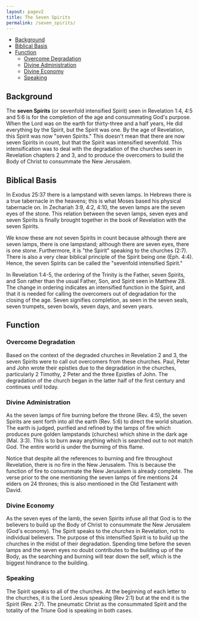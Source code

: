 ```yaml
---
layout: pagev2
title: The Seven Spirits
permalink: /seven_spirits/
---
```

- [Background](#background)
- [Biblical Basis](#biblical-basis)
- [Function](#function)
  - [Overcome Degradation](#overcome-degradation)
  - [Divine Administration](#divine-administration)
  - [Divine Economy](#divine-economy)
  - [Speaking](#speaking)

## Background

The **seven Spirits** (or sevenfold intensified Spirit) seen in Revelation 1:4, 4:5 and 5:6 is for the completion of the age and consummating God's purpose. When the Lord was on the earth for thirty-three and a half years, He did everything by the Spirit, but the Spirit was one. By the age of Revelation, this Spirit was now "seven Spirits." This doesn't mean that there are now seven Spirits in count, but that the Spirit was intensified sevenfold. This intensification was to deal with the degradation of the churches seen in Revelation chapters 2 and 3, and to produce the overcomers to build the Body of Christ to consummate the New Jerusalem. 

## Biblical Basis

In Exodus 25:37 there is a lampstand with seven lamps. In Hebrews there is a true tabernacle in the heavens; this is what Moses based his physical tabernacle on. In Zechariah 3:9, 4:2, 4:10, the seven lamps are the seven eyes of the stone. This relation between the seven lamps, seven eyes and seven Spirits is finally brought together in the book of Revelation with the seven Spirits.

We know these are not seven Spirits in count because although there are seven lamps, there is one lampstand; although there are seven eyes, there is one stone. Furthermore, it is "the Spirit" speaking to the churches (2:7). There is also a very clear biblical principle of the Spirit being one (Eph. 4:4). Hence, the seven Spirits can be called the "sevenfold intensified Spirit."

In Revelation 1:4-5, the ordering of the Trinity is the Father, seven Spirits, and Son rather than the usual Father, Son, and Spirit seen in Matthew 28. The change in ordering indicates an intensified function in the Spirit, and that it is needed for calling the overcomers out of degradation for the closing of the age. Seven signifies completion, as seen in the seven seals, seven trumpets, seven bowls, seven days, and seven years.

## Function

### Overcome Degradation

Based on the context of the degraded churches in Revelation 2 and 3, the seven Spirits were to call out overcomers from these churches. Paul, Peter and John wrote their epistles due to the degradation in the churches, particularly 2 Timothy, 2 Peter and the three Epistles of John. The degradation of the church began in the latter half of the first century and continues until today. 

### Divine Administration

As the seven lamps of fire burning before the throne (Rev. 4:5), the seven Spirits are sent forth into all the earth (Rev. 5:6) to direct the world situation. The earth is judged, purified and refined by the lamps of fire which produces pure golden lampstands (churches) which shine in the dark age (Mal. 3:3). This is to burn away anything which is searched out to not match God. The entire world is under the burning of this flame.

Notice that despite all the references to burning and fire throughout Revelation, there is no fire in the New Jerusalem. This is because the function of fire to consummate the New Jerusalem is already complete. The verse prior to the one mentioning the seven lamps of fire mentions 24 elders on 24 thrones; this is also mentioned in the Old Testament with David. 

### Divine Economy

As the seven eyes of the lamb, the seven Spirits infuse all that God is to the believers to build up the Body of Christ to consummate the New Jerusalem (God's economy). The Spirit speaks to the *churches* in Revelation, not to individual believers. The purpose of this intensified Spirit is to build up the churches in the midst of their degradation. Spending time before the seven lamps and the seven eyes no doubt contributes to the building up of the Body, as the searching and burning will tear down the self, which is the biggest hindrance to the building.

### Speaking 

The Spirit speaks to all of the churches. At the beginning of each letter to the churches, it is the Lord Jesus speaking (Rev 2:1) but at the end it is the Spirit (Rev. 2:7). The pneumatic Christ as the consummated Spirit and the totality of the Triune God is speaking in both cases. 